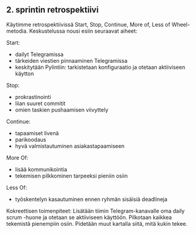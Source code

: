 ## 2. sprintin retrospektiivi

Käytimme retrospektiivissä Start, Stop, Continue, More of, Less of Wheel-metodia.
Keskustelussa nousi esiin seuraavat aiheet:

Start:
- dailyt Telegramissa
- tärkeiden viestien pinnaaminen Telegramissa
- keskitytään Pylintiin: tarkistetaan konfiguraatio ja otetaan aktiiviseen käytton

Stop:
- prokrastinointi
- liian suuret commitit
- omien taskien pushaamisen viivyttely

Continue:
- tapaamiset livenä
- parikoodaus
- hyvä valmistautuminen asiakastapaamiseen

More Of:
- lisää kommunikointia
- tekemisen pilkkominen tarpeeksi pieniin osiin

Less Of:
- työskentelyn kasautuminen ennen ryhmän sisäisiä deadlineja


Kokreettisen toimenpiteet:
Lisätään tiimin Telegram-kanavalle oma daily scrum -huone ja otetaan se aktiiviseen käyttöön. Pilkotaan kaikkea tekemistä pienempiin osiin. Pidetään muut kartalla siitä, mitä kukin tekee.
